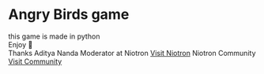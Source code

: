 # Angry Birds game
this game is made in python <br>
Enjoy 🙂<br>
Thanks 
Aditya Nanda
Moderator at Niotron [Visit Niotron](niotron.com)
Niotron Community [Visit Community](community.niotron.com)
